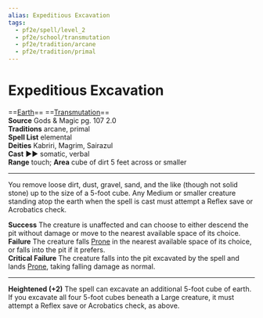 ```yaml
---
alias: Expeditious Excavation
tags:
  - pf2e/spell/level_2
  - pf2e/school/transmutation
  - pf2e/tradition/arcane
  - pf2e/tradition/primal
---
```


# Expeditious Excavation

==[Earth](Earth.md)== ==[Transmutation](Transmutation.md)==  
__Source__ Gods & Magic pg. 107 2.0  
**Traditions** arcane, primal  
**Spell List** elemental  
**Deities** Kabriri, Magrim, Sairazul  
**Cast** ►► somatic, verbal  
**Range** touch; **Area** cube of dirt 5 feet across or smaller

---

You remove loose dirt, dust, gravel, sand, and the like (though not solid stone) up to the size of a 5-foot cube. Any Medium or smaller creature standing atop the earth when the spell is cast must attempt a Reflex save or Acrobatics check.

**Success** The creature is unaffected and can choose to either descend the pit without damage or move to the nearest available space of its choice.  
**Failure** The creature falls [Prone](Prone.md) in the nearest available space of its choice, or falls into the pit if it prefers.  
**Critical Failure** The creature falls into the pit excavated by the spell and lands [Prone](Prone.md), taking falling damage as normal.

<hr>

**Heightened (+2)** The spell can excavate an additional 5-foot cube of earth. If you excavate all four 5-foot cubes beneath a Large creature, it must attempt a Reflex save or Acrobatics check, as above.
